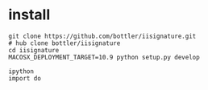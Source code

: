 # install

    git clone https://github.com/bottler/iisignature.git
    # hub clone bottler/iisignature
    cd iisignature
    MACOSX_DEPLOYMENT_TARGET=10.9 python setup.py develop

    ipython
    import do
